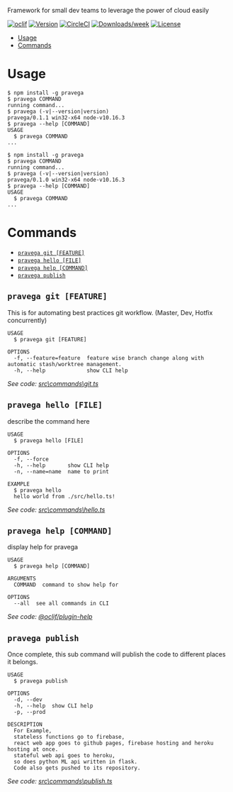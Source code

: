 
Framework for small dev teams to leverage the power of cloud easily

[![oclif](https://img.shields.io/badge/cli-oclif-brightgreen.svg)](https://oclif.io)
[![Version](https://img.shields.io/npm/v/pravega.svg)](https://npmjs.org/package/pravega)
[![CircleCI](https://circleci.com/gh/NixLord/pravega/tree/master.svg?style=shield)](https://circleci.com/gh/NixLord/pravega/tree/master)
[![Downloads/week](https://img.shields.io/npm/dw/pravega.svg)](https://npmjs.org/package/pravega)
[![License](https://img.shields.io/npm/l/pravega.svg)](https://github.com/NixLord/pravega/blob/master/package.json)

<!-- toc -->
* [Usage](#usage)
* [Commands](#commands)
# Usage
<!-- usage -->
```sh-session
$ npm install -g pravega
$ pravega COMMAND
running command...
$ pravega (-v|--version|version)
pravega/0.1.1 win32-x64 node-v10.16.3
$ pravega --help [COMMAND]
USAGE
  $ pravega COMMAND
...
```
<!-- usagestop -->
```sh-session
$ npm install -g pravega
$ pravega COMMAND
running command...
$ pravega (-v|--version|version)
pravega/0.1.0 win32-x64 node-v10.16.3
$ pravega --help [COMMAND]
USAGE
  $ pravega COMMAND
...
```
<!-- usagestop -->
# Commands
<!-- commands -->
* [`pravega git [FEATURE]`](#pravega-git-feature)
* [`pravega hello [FILE]`](#pravega-hello-file)
* [`pravega help [COMMAND]`](#pravega-help-command)
* [`pravega publish`](#pravega-publish)

## `pravega git [FEATURE]`

This is for automating best practices git workflow. (Master, Dev, Hotfix concurrently)

```
USAGE
  $ pravega git [FEATURE]

OPTIONS
  -f, --feature=feature  feature wise branch change along with automatic stash/worktree management.
  -h, --help             show CLI help
```

_See code: [src\commands\git.ts](https://github.com/NixLord/pravega/blob/v0.1.1/src\commands\git.ts)_

## `pravega hello [FILE]`

describe the command here

```
USAGE
  $ pravega hello [FILE]

OPTIONS
  -f, --force
  -h, --help       show CLI help
  -n, --name=name  name to print

EXAMPLE
  $ pravega hello
  hello world from ./src/hello.ts!
```

_See code: [src\commands\hello.ts](https://github.com/NixLord/pravega/blob/v0.1.1/src\commands\hello.ts)_

## `pravega help [COMMAND]`

display help for pravega

```
USAGE
  $ pravega help [COMMAND]

ARGUMENTS
  COMMAND  command to show help for

OPTIONS
  --all  see all commands in CLI
```

_See code: [@oclif/plugin-help](https://github.com/oclif/plugin-help/blob/v2.2.1/src\commands\help.ts)_

## `pravega publish`

Once complete, this sub command will publish the code to different places it belongs. 

```
USAGE
  $ pravega publish

OPTIONS
  -d, --dev
  -h, --help  show CLI help
  -p, --prod

DESCRIPTION
  For Example,
  stateless functions go to firebase,
  react web app goes to github pages, firebase hosting and heroku hosting at once.
  stateful web api goes to heroku,
  so does python ML api written in flask.
  Code also gets pushed to its repository.
```

_See code: [src\commands\publish.ts](https://github.com/NixLord/pravega/blob/v0.1.1/src\commands\publish.ts)_
<!-- commandsstop -->
